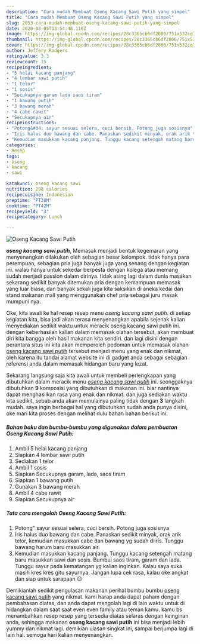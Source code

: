 ```yaml
---
description: "Cara mudah Membuat Oseng Kacang Sawi Putih yang simpel"
title: "Cara mudah Membuat Oseng Kacang Sawi Putih yang simpel"
slug: 2053-cara-mudah-membuat-oseng-kacang-sawi-putih-yang-simpel
date: 2020-08-05T13:54:48.116Z
image: https://img-global.cpcdn.com/recipes/28c3365cb6df2006/751x532cq70/oseng-kacang-sawi-putih-foto-resep-utama.jpg
thumbnail: https://img-global.cpcdn.com/recipes/28c3365cb6df2006/751x532cq70/oseng-kacang-sawi-putih-foto-resep-utama.jpg
cover: https://img-global.cpcdn.com/recipes/28c3365cb6df2006/751x532cq70/oseng-kacang-sawi-putih-foto-resep-utama.jpg
author: Jeffery Rodgers
ratingvalue: 3.3
reviewcount: 15
recipeingredient:
- "5 helai kacang panjang"
- "4 lembar sawi putih"
- "1 telor"
- "1 sosis"
- "Secukupnya garam lada saos tiram"
- "1 bawang putih"
- "3 bawang merah"
- "4 cabe rawit"
- "Secukupnya air"
recipeinstructions:
- "Potong&#34; sayur sesuai selera, cuci bersih. Potong juga sosisnya"
- "Iris halus duo bawang dan cabe. Panaskan sedikit minyak, orak arik telor, kemudian masukkan cabe dan bawang yg sudah diiris. Tunggu bawang harum baru masukkan air."
- "Kemudian masukkan kacang panjang. Tunggu kacang setengah matang baru masukkan sawi dan sosis. Bumbui saos tiram, garam dan lada. Tunggu sayur pada kematangan yg kalian inginkan. Kalau saya suka masih kres kres gitu sayurnya. Jangan lupa cek rasa, kalau oke angkat dan siap untuk sarapaan 😉"
categories:
- Resep
tags:
- oseng
- kacang
- sawi

katakunci: oseng kacang sawi 
nutrition: 298 calories
recipecuisine: Indonesian
preptime: "PT38M"
cooktime: "PT42M"
recipeyield: "3"
recipecategory: Lunch

---
```



![Oseng Kacang Sawi Putih](https://img-global.cpcdn.com/recipes/28c3365cb6df2006/751x532cq70/oseng-kacang-sawi-putih-foto-resep-utama.jpg)

<b><i>oseng kacang sawi putih</i></b>, Memasak menjadi bentuk kegemaran yang menyenangkan dilakukan oleh sebagian besar kelompok. tidak hanya para perempuan, sebagian pria juga banyak juga yang senang dengan kegiatan ini. walau hanya untuk sekedar berpesta dengan kolega atau memang sudah menjadi passion dalam dirinya. tidak asing lagi dalam dunia masakan sekarang sedikit banyak ditemukan pria dengan kemampuan memasak yang luar biasa, dan banyak sekali juga kita saksikan di aneka kedai dan stand makanan mall yang menggunakan chef pria sebagai juru masak mumpuni nya.



Oke, kita awali ke hal resep resep menu <i>oseng kacang sawi putih</i>. di setiap kegiatan kita, bisa jadi akan terasa menyenangkan apabila sejenak kalian menyediakan sedikit waktu untuk meracik oseng kacang sawi putih ini. dengan keberhasilan kalian dalam memasak olahan tersebut, akan membuat diri kita bangga oleh hasil makanan kita sendiri. dan lagi disini dengan perantara situs ini kita akan memperoleh pedoman untuk memasak olahan <u>oseng kacang sawi putih</u> tersebut menjadi menu yang enak dan nikmat, oleh karena itu tandai alamat website ini di gadget anda sebagai sebagian referensi anda dalam memasak hidangan baru yang lezat.


Sekarang langsung saja kita awali untuk membeli perlengkapan yang dibutuhkan dalam meracik menu <u><i>oseng kacang sawi putih</i></u> ini. seenggaknya dibutuhkan <b>9</b> komposisi yang dibutuhkan di makanan ini. biar nantinya dapat menghasilkan rasa yang enak dan nikmat. dan juga sediakan waktu kita sedikit, sebab anda akan memulainya paling tidak dengan <b>3</b> langkah mudah. saya ingin berbagai hal yang dibutuhkan sudah anda punya disini, oke mari kita proses dengan melihat dulu bahan bahan berikut ini.

<!--inarticleads1-->

##### Bahan baku dan bumbu-bumbu yang digunakan dalam pembuatan Oseng Kacang Sawi Putih:

1. Ambil 5 helai kacang panjang
1. Siapkan 4 lembar sawi putih
1. Sediakan 1 telor
1. Ambil 1 sosis
1. Siapkan Secukupnya garam, lada, saos tiram
1. Siapkan 1 bawang putih
1. Gunakan 3 bawang merah
1. Ambil 4 cabe rawit
1. Siapkan Secukupnya air




<!--inarticleads2-->

##### Tata cara mengolah Oseng Kacang Sawi Putih:

1. Potong&#34; sayur sesuai selera, cuci bersih. Potong juga sosisnya
1. Iris halus duo bawang dan cabe. Panaskan sedikit minyak, orak arik telor, kemudian masukkan cabe dan bawang yg sudah diiris. Tunggu bawang harum baru masukkan air.
1. Kemudian masukkan kacang panjang. Tunggu kacang setengah matang baru masukkan sawi dan sosis. Bumbui saos tiram, garam dan lada. Tunggu sayur pada kematangan yg kalian inginkan. Kalau saya suka masih kres kres gitu sayurnya. Jangan lupa cek rasa, kalau oke angkat dan siap untuk sarapaan 😉




Demikianlah sedikit pengulasan makanan perihal bumbu bumbu <u>oseng kacang sawi putih</u> yang nikmat. kami harap anda dapat paham dengan pembahasan diatas, dan anda dapat mengolah lagi di lain waktu untuk di hidangkan dalam saat saat even even family atau teman kamu. kamu bs menambahkan resep resep yang tersedia diatas selaras dengan keinginan anda, sehingga makanan <b>oseng kacang sawi putih</b> ini bisa menjadi lebih yummy dan nikmat lagi. demikian ulasan singkat ini, sampai berjumpa lagi di lain hal. semoga hari kalian menyenangkan.
